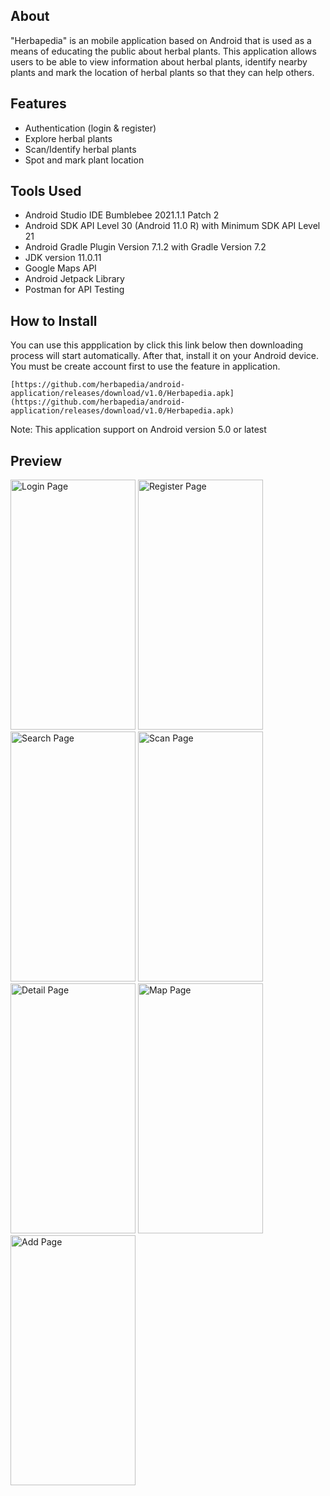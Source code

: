 ## About
"Herbapedia" is an mobile application based on Android that is used as a means of educating the public about herbal plants. This application allows users to be able to view information about herbal plants, identify nearby plants and mark the location of herbal plants so that they can help others.

## Features
- Authentication (login & register)
- Explore herbal plants
- Scan/Identify herbal plants
- Spot and mark plant location

## Tools Used
- Android Studio IDE Bumblebee 2021.1.1 Patch 2
- Android SDK API Level 30 (Android 11.0 R) with Minimum SDK API Level 21
- Android Gradle Plugin Version 7.1.2 with Gradle Version 7.2
- JDK version 11.0.11
- Google Maps API
- Android Jetpack Library
- Postman for API Testing

## How to Install
You can use this appplication by click this link below then downloading process will start automatically. After that, install it on your Android device. You must be create account first to use the feature in application.

```
[https://github.com/herbapedia/android-application/releases/download/v1.0/Herbapedia.apk](https://github.com/herbapedia/android-application/releases/download/v1.0/Herbapedia.apk)
```

Note: This application support on Android version 5.0 or latest


## Preview
<img src="https://github.com/herbapedia/android-application/blob/main/preview/login.jpg" alt="Login Page" width="200" height="400"/> <img src="https://github.com/herbapedia/android-application/blob/main/preview/register.jpg" alt="Register Page" width="200" height="400"/> <img src="https://github.com/herbapedia/android-application/blob/main/preview/search.jpg" alt="Search Page" width="200" height="400"/> <img src="https://github.com/herbapedia/android-application/blob/main/preview/scan.jpg" alt="Scan Page" width="200" height="400"/> <img src="https://github.com/herbapedia/android-application/blob/main/preview/detail.jpg" alt="Detail Page" width="200" height="400"/> <img src="https://github.com/herbapedia/android-application/blob/main/preview/map.jpg" alt="Map Page" width="200" height="400"/> <img src="https://github.com/herbapedia/android-application/blob/main/preview/add.jpg" alt="Add Page" width="200" height="400"/>

